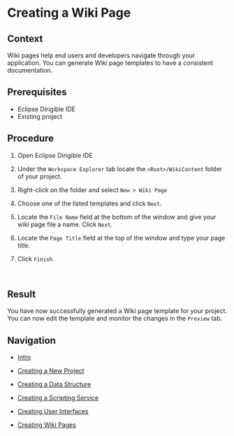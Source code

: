 # Creating a Wiki Page

## Context

Wiki pages help end users and developers navigate through your application. You can generate Wiki page templates to have a consistent documentation.



## Prerequisites

- Eclipse Dirigible IDE
- Existing project



## Procedure

1. Open Eclipse Dirigible IDE

2. Under the `Workspace Explorer` tab locate the `<Root>/WikiContent` folder of your project.

3. Right-click on the folder and select `New > Wiki Page`

4. Choose one of the listed templates and click `Next`.

5. Locate the `File Name` field at the bottom of the window and give your wiki page file a name. Click `Next`.

6. Locate the `Page Title` field at the top of the window and type your page title.

7. Click `Finish`.

   ​	

## Result

You have now successfully generated a Wiki page template for your project. You can now edit the template and monitor the changes in the `Preview` tab.



## Navigation

- [Intro](README.md)


- [Creating a New Project](NewProject.md)
- [Creating a Data Structure ](DataStructure.md)
- [Creating a Scripting Service](ScriptingService.md)
- [Creating User Interfaces](UserInterfaces.md)
- [Creating Wiki Pages](WikiPages.md)